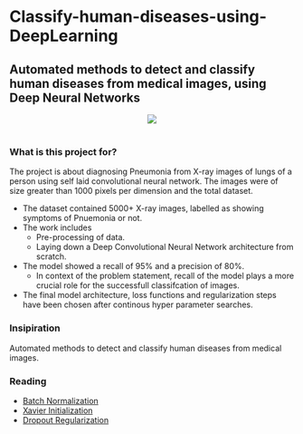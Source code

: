 # Classify-human-diseases-using-DeepLearning
## Automated methods to detect and classify human diseases from medical images, using Deep Neural Networks

<div align="center">
  <img src="https://i.imgur.com/jZqpV51.png"><br><br>
</div>

### What is this project for? ###
The project is about diagnosing Pneumonia from X-ray images of lungs of a person using self laid convolutional neural network. The images were of size greater than 1000 pixels per dimension and the total dataset.

- The dataset contained 5000+ X-ray images, labelled as showing symptoms of Pnuemonia or not.
- The work includes
  - Pre-processing of data.
  - Laying down a Deep Convolutional Neural Network architecture from scratch.
- The model showed a recall of 95% and a precision of 80%.
  - In context of the problem statement, recall of the model plays a more crucial role for the successfull classifcation of images.
- The final model architecture, loss functions and regularization steps have  been chosen after continous hyper parameter searches.
 

### Insipiration
Automated methods to detect and classify human diseases from medical images.



### Reading
- [Batch Normalization](https://arxiv.org/abs/1502.03167)
- [Xavier Initialization](http://proceedings.mlr.press/v9/glorot10a/glorot10a.pdf)
- [Dropout Regularization](https://www.cs.toronto.edu/~hinton/absps/JMLRdropout.pdf)


